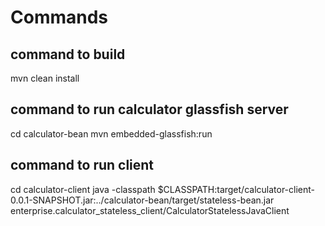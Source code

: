 # Commands
## command to build
mvn clean install

## command to run calculator glassfish server
cd calculator-bean
mvn embedded-glassfish:run

## command to run client
cd calculator-client
java -classpath $CLASSPATH:target/calculator-client-0.0.1-SNAPSHOT.jar:../calculator-bean/target/stateless-bean.jar enterprise.calculator_stateless_client/CalculatorStatelessJavaClient
